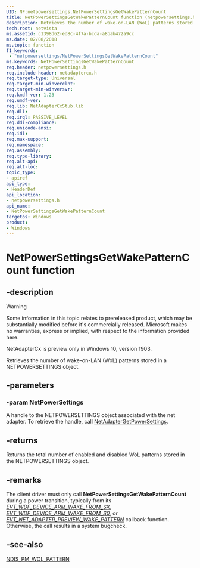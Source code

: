 ```yaml
---
UID: NF:netpowersettings.NetPowerSettingsGetWakePatternCount
title: NetPowerSettingsGetWakePatternCount function (netpowersettings.h)
description: Retrieves the number of wake-on-LAN (WoL) patterns stored in a NETPOWERSETTINGS object.
tech.root: netvista
ms.assetid: c1398d62-ed8c-4f7a-bcda-a8bab472a9cc
ms.date: 02/08/2018
ms.topic: function
f1_keywords:
 - "netpowersettings/NetPowerSettingsGetWakePatternCount"
ms.keywords: NetPowerSettingsGetWakePatternCount
req.header: netpowersettings.h
req.include-header: netadaptercx.h
req.target-type: Universal
req.target-min-winverclnt:
req.target-min-winversvr:
req.kmdf-ver: 1.23
req.umdf-ver:
req.lib: NetAdapterCxStub.lib
req.dll:
req.irql: PASSIVE_LEVEL
req.ddi-compliance:
req.unicode-ansi:
req.idl:
req.max-support:
req.namespace:
req.assembly:
req.type-library: 
req.alt-api:
req.alt-loc:
topic_type: 
- apiref
api_type: 
- HeaderDef
api_location:
- netpowersettings.h
api_name: 
- NetPowerSettingsGetWakePatternCount
targetos: Windows
product:
- Windows
---
```


# NetPowerSettingsGetWakePatternCount function


## -description

> [!WARNING]
> Some information in this topic relates to prereleased product, which may be substantially modified before it's commercially released. Microsoft makes no warranties, express or implied, with respect to the information provided here.
>
> NetAdapterCx is preview only in Windows 10, version 1903.

Retrieves the number of wake-on-LAN (WoL) patterns stored in a NETPOWERSETTINGS object.

## -parameters

### -param NetPowerSettings
A handle to the NETPOWERSETTINGS object associated with the net adapter. To retrieve the handle, call [NetAdapterGetPowerSettings](../netadapter/nf-netadapter-netadaptergetpowersettings.md).

## -returns
Returns the total number of enabled and disabled WoL patterns stored in the NETPOWERSETTINGS object.

## -remarks
The client driver must only call **NetPowerSettingsGetWakePatternCount** during a power transition, typically from its *[EVT_WDF_DEVICE_ARM_WAKE_FROM_SX](../wdfdevice/nc-wdfdevice-evt_wdf_device_arm_wake_from_sx.md)*, *[EVT_WDF_DEVICE_ARM_WAKE_FROM_S0](../wdfdevice/nc-wdfdevice-evt_wdf_device_arm_wake_from_s0.md)*, or *[EVT_NET_ADAPTER_PREVIEW_WAKE_PATTERN](../netadapter/nc-netadapter-evt_net_adapter_preview_wake_pattern.md)* callback function. Otherwise, the call results in a system bugcheck.



## -see-also

[NDIS_PM_WOL_PATTERN](../ntddndis/ns-ntddndis-_ndis_pm_wol_pattern.md)

